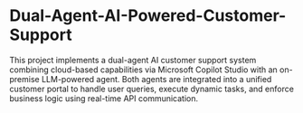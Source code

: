 # Dual-Agent-AI-Powered-Customer-Support
This project implements a dual-agent AI customer support system combining cloud-based capabilities via Microsoft Copilot Studio with an on-premise LLM-powered agent. Both agents are integrated into a unified customer portal to handle user queries, execute dynamic tasks, and enforce business logic using real-time API communication.
